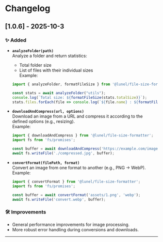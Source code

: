 # Changelog

## [1.0.6] - 2025-10-3
### ✨ Added
- **`analyzeFolder(path)`**  
  Analyze a folder and return statistics:  
  - Total folder size  
  - List of files with their individual sizes  
  Example:
  ```ts
  import { analyzeFolder, formatFileSize } from '@lunel/file-size-formatter';

  const stats = await analyzeFolder("utils");
  console.log(`Total size: ${formatFileSize(stats.totalSize)}`);
  stats.files.forEach(file => console.log(`${file.name} : ${formatFileSize(file.size)}`));
  ```

- **`downloadAndCompress(url, options)`**  
  Download an image from a URL and compress it according to the defined options (e.g., resizing).  
  Example:
  ```ts
  import { downloadAndCompress } from '@lunel/file-size-formatter';
  import fs from 'fs/promises';

  const buffer = await downloadAndCompress('https://example.com/image.jpg', { maxWidth: 500 });
  await fs.writeFile('./compressed.jpg', buffer);
  ```

- **`convertFormat(filePath, format)`**  
  Convert an image from one format to another (e.g., PNG → WebP).  
  Example:
  ```ts
  import { convertFormat } from '@lunel/file-size-formatter';
  import fs from 'fs/promises';

  const buffer = await convertFormat('assets/1.png', 'webp');
  await fs.writeFile('convert.webp', buffer);
  ```

### 🛠 Improvements
- General performance improvements for image processing.  
- More robust error handling during conversions and downloads.  

---
